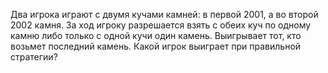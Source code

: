 Два игрока играют с двумя кучами камней: в первой 2001, а во второй 2002 камня. За ход игроку разрешается взять с обеих куч по одному камню либо только с одной кучи один камень. Выигрывает тот, кто возьмет последний камень. Какой игрок выиграет при правильной стратегии?